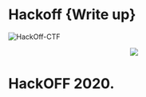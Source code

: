 # Hackoff {Write up}

![HackOff-CTF](https://socialify.git.ci/Mr-Skully/HackOff-CTF/image?description=1&descriptionEditable=This%20is%20the%20write-up%20for%20an%20introductory-level%20CTF%20conducted%20at%20Government%20Engineering%20College%2C%20Thrissur.&font=KoHo&language=1&owner=1&theme=Light)
<p align="center"><img src="https://github.com/TheSkullCrushr/HackOff-CTF/raw/master/poster.png"/></p>  

# HackOFF 2020.
